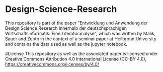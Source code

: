 # Design-Science-Research
This repository is part of the paper "Entwicklung und Anwendung der Design Science Research innerhalb der deutschsprachigen Wirtschaftsinformatik: Eine Literaturanalyse", which was written by Malik, Sauer and Zenth in the context of a seminar paper at Heilbronn University and contains the data used as well as the jupyter notebook.

#License
This repository as well as the associated paper is licensed under Creative Commons Attribution 4.0 International License (CC-BY 4.0), https://creativecommons.org/licenses/by/4.0/
